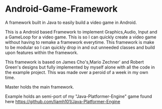 # Android-Game-Framework
A framework built in Java to easily build a video game in Android. 

This is a Android based Framework to implement Graphics,Audio, Input and a GameLoop for a video game. This is so I can quickly create a video game without having to remake a framework everytime. This framework is make to be modular so I can quickly drop in and out unneeded classes and build upon features within the framework.

This framework is based on James Cho's,Mario Zechner' and Robert Green's designs but fully implemented by myself alone with all the code in the example project. This was made over a peroid of a week in my own time. 

Master holds the main framework. 

Example holds an semi-port of my "Java-Platformer-Engine" game found here https://github.com/liamh101/Java-Platformer-Engine


